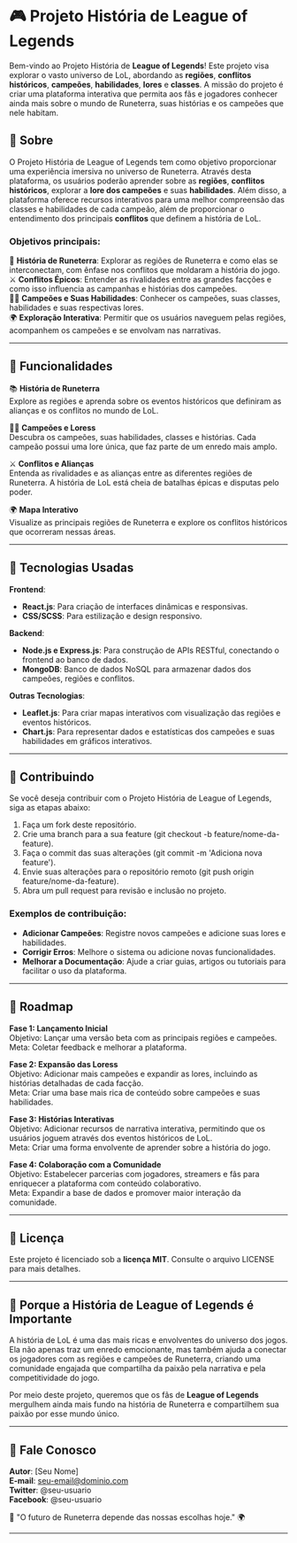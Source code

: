 # 🎮 **Projeto História de League of Legends**  
Bem-vindo ao Projeto História de **League of Legends**! Este projeto visa explorar o vasto universo de LoL, abordando as **regiões**, **conflitos históricos**, **campeões**, **habilidades**, **lores** e **classes**. A missão do projeto é criar uma plataforma interativa que permita aos fãs e jogadores conhecer ainda mais sobre o mundo de Runeterra, suas histórias e os campeões que nele habitam.

## 📖 Sobre
O Projeto História de League of Legends tem como objetivo proporcionar uma experiência imersiva no universo de Runeterra. Através desta plataforma, os usuários poderão aprender sobre as **regiões**, **conflitos históricos**, explorar a **lore dos campeões** e suas **habilidades**. Além disso, a plataforma oferece recursos interativos para uma melhor compreensão das classes e habilidades de cada campeão, além de proporcionar o entendimento dos principais **conflitos** que definem a história de LoL.

### Objetivos principais:
📜 **História de Runeterra**: Explorar as regiões de Runeterra e como elas se interconectam, com ênfase nos conflitos que moldaram a história do jogo.  
⚔️ **Conflitos Épicos**: Entender as rivalidades entre as grandes facções e como isso influencia as campanhas e histórias dos campeões.  
🦸‍♂️ **Campeões e Suas Habilidades**: Conhecer os campeões, suas classes, habilidades e suas respectivas lores.  
🌍 **Exploração Interativa**: Permitir que os usuários naveguem pelas regiões, acompanhem os campeões e se envolvam nas narrativas.

---

## 🚀 Funcionalidades

📚 **História de Runeterra**  
Explore as regiões e aprenda sobre os eventos históricos que definiram as alianças e os conflitos no mundo de LoL.

🦸‍♂️ **Campeões e Loress**  
Descubra os campeões, suas habilidades, classes e histórias. Cada campeão possui uma lore única, que faz parte de um enredo mais amplo.

⚔️ **Conflitos e Alianças**  
Entenda as rivalidades e as alianças entre as diferentes regiões de Runeterra. A história de LoL está cheia de batalhas épicas e disputas pelo poder.

🌍 **Mapa Interativo**  
Visualize as principais regiões de Runeterra e explore os conflitos históricos que ocorreram nessas áreas.  

---

## 🧪 Tecnologias Usadas

**Frontend**:  
- **React.js**: Para criação de interfaces dinâmicas e responsivas.  
- **CSS/SCSS**: Para estilização e design responsivo.  

**Backend**:  
- **Node.js e Express.js**: Para construção de APIs RESTful, conectando o frontend ao banco de dados.  
- **MongoDB**: Banco de dados NoSQL para armazenar dados dos campeões, regiões e conflitos.  

**Outras Tecnologias**:  
- **Leaflet.js**: Para criar mapas interativos com visualização das regiões e eventos históricos.  
- **Chart.js**: Para representar dados e estatísticas dos campeões e suas habilidades em gráficos interativos.

---

## 🤝 Contribuindo

Se você deseja contribuir com o Projeto História de League of Legends, siga as etapas abaixo:

1. Faça um fork deste repositório.
2. Crie uma branch para a sua feature (git checkout -b feature/nome-da-feature).
3. Faça o commit das suas alterações (git commit -m 'Adiciona nova feature').
4. Envie suas alterações para o repositório remoto (git push origin feature/nome-da-feature).
5. Abra um pull request para revisão e inclusão no projeto.

### Exemplos de contribuição:
- **Adicionar Campeões**: Registre novos campeões e adicione suas lores e habilidades.
- **Corrigir Erros**: Melhore o sistema ou adicione novas funcionalidades.
- **Melhorar a Documentação**: Ajude a criar guias, artigos ou tutoriais para facilitar o uso da plataforma.

---

## 🌱 Roadmap

**Fase 1: Lançamento Inicial**  
Objetivo: Lançar uma versão beta com as principais regiões e campeões.  
Meta: Coletar feedback e melhorar a plataforma.

**Fase 2: Expansão das Loress**  
Objetivo: Adicionar mais campeões e expandir as lores, incluindo as histórias detalhadas de cada facção.  
Meta: Criar uma base mais rica de conteúdo sobre campeões e suas habilidades.

**Fase 3: Histórias Interativas**  
Objetivo: Adicionar recursos de narrativa interativa, permitindo que os usuários joguem através dos eventos históricos de LoL.  
Meta: Criar uma forma envolvente de aprender sobre a história do jogo.

**Fase 4: Colaboração com a Comunidade**  
Objetivo: Estabelecer parcerias com jogadores, streamers e fãs para enriquecer a plataforma com conteúdo colaborativo.  
Meta: Expandir a base de dados e promover maior interação da comunidade.

---

## 📄 Licença  
Este projeto é licenciado sob a **licença MIT**. Consulte o arquivo LICENSE para mais detalhes.

---

## 🌟 Porque a História de League of Legends é Importante

A história de LoL é uma das mais ricas e envolventes do universo dos jogos. Ela não apenas traz um enredo emocionante, mas também ajuda a conectar os jogadores com as regiões e campeões de Runeterra, criando uma comunidade engajada que compartilha da paixão pela narrativa e pela competitividade do jogo.

Por meio deste projeto, queremos que os fãs de **League of Legends** mergulhem ainda mais fundo na história de Runeterra e compartilhem sua paixão por esse mundo único.

---

## 📢 Fale Conosco  
**Autor**: [Seu Nome]  
**E-mail**: seu-email@dominio.com  
**Twitter**: @seu-usuario  
**Facebook**: @seu-usuario

🌟 "O futuro de Runeterra depende das nossas escolhas hoje." 🌍

---
